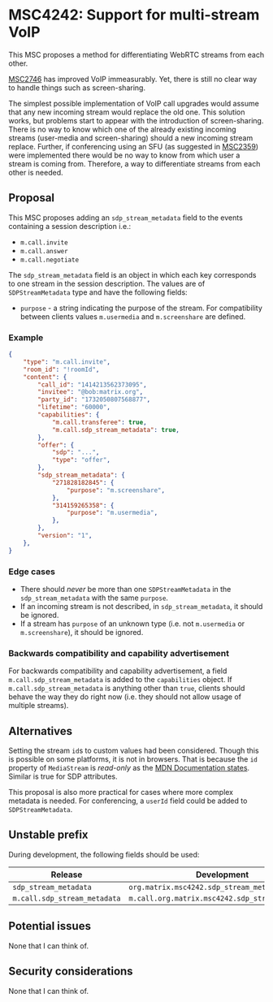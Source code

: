 # MSC4242: Support for multi-stream VoIP

This MSC proposes a method for differentiating WebRTC streams from each other.

[MSC2746](https://github.com/matrix-org/matrix-doc/pull/2746) has improved VoIP
immeasurably. Yet, there is still no clear way to handle things such as
screen-sharing.

The simplest possible implementation of VoIP call upgrades would assume that any
new incoming stream would replace the old one. This solution works, but problems
start to appear with the introduction of screen-sharing. There is no way to know
which one of the already existing incoming streams (user-media and
screen-sharing) should a new incoming stream replace. Further, if conferencing
using an SFU (as suggested in
[MSC2359](https://github.com/matrix-org/matrix-doc/pull/2359)) were implemented
there would be no way to know from which user a stream is coming from.
Therefore, a way to differentiate streams from each other is needed.

## Proposal

This MSC proposes adding an `sdp_stream_metadata` field to the events containing
a session description i.e.:

+ `m.call.invite`
+ `m.call.answer`
+ `m.call.negotiate`

The `sdp_stream_metadata` field is an object in which each key corresponds to
one stream in the session description. The values are of `SDPStreamMetadata`
type and have the following fields:

+ `purpose` - a string indicating the purpose of the stream. For compatibility
  between clients values `m.usermedia` and `m.screenshare` are defined.

### Example

```JSON
{
    "type": "m.call.invite",
    "room_id": "!roomId",
    "content": {
        "call_id": "1414213562373095",
        "invitee": "@bob:matrix.org",
        "party_id": "1732050807568877",
        "lifetime": "60000",
        "capabilities": {
            "m.call.transferee": true,
            "m.call.sdp_stream_metadata": true,
        },
        "offer": {
            "sdp": "...",
            "type": "offer",
        },
        "sdp_stream_metadata": {
            "271828182845": {
                "purpose": "m.screenshare",
            },
            "314159265358": {
                "purpose": "m.usermedia",
            },
        },
        "version": "1",
    },
}
```

### Edge cases

+ There should _never_ be more than one `SDPStreamMetadata` in the
  `sdp_stream_metadata` with the same `purpose`.
+ If an incoming stream is not described, in `sdp_stream_metadata`, it should be
  ignored.
+ If a stream has `purpose` of an unknown type (i.e. not `m.usermedia` or
  `m.screenshare`), it should be ignored.

### Backwards compatibility and capability advertisement

For backwards compatibility and capability advertisement, a field
`m.call.sdp_stream_metadata` is added to the `capabilities` object. If
`m.call.sdp_stream_metadata` is anything other than `true`, clients should
behave the way they do right now (i.e. they should not allow usage of multiple
streams).

## Alternatives

Setting the stream `id`s to custom values had been considered. Though this is
possible on some platforms, it is not in browsers. That is because the `id`
property of `MediaStream` is _read-only_ as the [MDN Documentation
states](https://developer.mozilla.org/en-US/docs/Web/API/MediaStream/id).
Similar is true for SDP attributes.

This proposal is also more practical for cases where more complex metadata is
needed. For conferencing, a `userId` field could be added to
`SDPStreamMetadata`.

## Unstable prefix

During development, the following fields should be used:

|Release                     |Development                                    |
|----------------------------|-----------------------------------------------|
|`sdp_stream_metadata`       |`org.matrix.msc4242.sdp_stream_metadata`       |
|`m.call.sdp_stream_metadata`|`m.call.org.matrix.msc4242.sdp_stream_metadata`|

## Potential issues

None that I can think of.

## Security considerations

None that I can think of.
